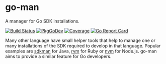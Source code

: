 # go-man
A manager for Go SDK installations.

[![Build Status](https://img.shields.io/github/workflow/status/NoizeMe/go-man/Build?logo=GitHub)](https://github.com/NoizeMe/go-man/actions?query=workflow:Build)
[![PkgGoDev](https://pkg.go.dev/badge/NoizeMe/go-man)](https://pkg.go.dev/NoizeMe/go-man)
[![Coverage](https://img.shields.io/codecov/c/github/NoizeMe/go-man?logo=codecov)](https://codecov.io/gh/NoizeMe/go-man)
[![Go Report Card](https://goreportcard.com/badge/github.com/NoizeMe/go-man)](https://goreportcard.com/report/github.com/NoizeMe/go-man)

Many other language have small helper tools that help to manage one or many installations of the SDK required to develop in
that language. Popular examples are [sdkman](https://sdkman.io/) for Java, [rvm](https://rvm.io/) for Ruby or
[nvm](https://github.com/nvm-sh/nvm) for Node.js. go-man aims to provide a similar feature for Go developers.
